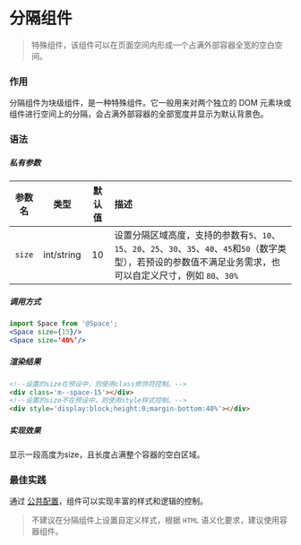 # 分隔组件
> 特殊组件，该组件可以在页面空间内形成一个占满外部容器全宽的空白空间。

### 作用
分隔组件为块级组件，是一种特殊组件。它一般用来对两个独立的 DOM 元素块或组件进行空间上的分隔，会占满外部容器的全部宽度并显示为默认背景色。

### 语法
##### 私有参数

| 参数名 | 类型 | 默认值 | 描述
| :-: | :-: | :-: | :- |
| `size` | int/string | 10 | 设置分隔区域高度，支持的参数有`5`、`10`、`15`、`20`、`25`、`30`、`35`、`40`、`45`和`50`（数字类型），若预设的参数值不满足业务需求，也可以自定义尺寸，例如 `80`、`30%` |

##### 调用方式
``` jsx
import Space from '@Space';
<Space size={15}/>
<Space size=‘40%’/>
```
##### 渲染结果
``` html
<!--设置的size在预设中，则使用class修饰符控制。-->
<div class='m--space-15'></div>
<!--设置的size不在预设中，则使用style样式控制。-->
<div style='display:block;height:0;margin-bottom:40%'></div>
```
##### 实现效果
显示一段高度为size，且长度占满整个容器的空白区域。

### 最佳实践
通过 [公共配置](../ch1/public.md)，组件可以实现丰富的样式和逻辑的控制。
>不建议在分隔组件上设置自定义样式，根据 `HTML` 语义化要求，建议使用容器组件。